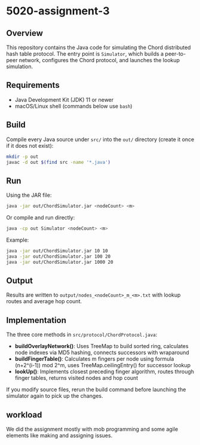 # 5020-assignment-3

## Overview
This repository contains the Java code for simulating the Chord distributed hash table protocol. The entry point is `Simulator`, which builds a peer-to-peer network, configures the Chord protocol, and launches the lookup simulation.

## Requirements
- Java Development Kit (JDK) 11 or newer
- macOS/Linux shell (commands below use `bash`)

## Build
Compile every Java source under `src/` into the `out/` directory (create it once if it does not exist):

```bash
mkdir -p out
javac -d out $(find src -name '*.java')
```

## Run
Using the JAR file:

```bash
java -jar out/ChordSimulator.jar <nodeCount> <m>
```

Or compile and run directly:

```bash
java -cp out Simulator <nodeCount> <m>
```

Example:

```bash
java -jar out/ChordSimulator.jar 10 10
java -jar out/ChordSimulator.jar 100 20
java -jar out/ChordSimulator.jar 1000 20
```

## Output
Results are written to `output/nodes_<nodeCount>_m_<m>.txt` with lookup routes and average hop count.

## Implementation
The three core methods in `src/protocol/ChordProtocol.java`:

- **buildOverlayNetwork()**: Uses TreeMap to build sorted ring, calculates node indexes via MD5 hashing, connects successors with wraparound
- **buildFingerTable()**: Calculates m fingers per node using formula (n+2^(i-1)) mod 2^m, uses TreeMap.ceilingEntry() for successor lookup
- **lookUp()**: Implements closest preceding finger algorithm, routes through finger tables, returns visited nodes and hop count

If you modify source files, rerun the build command before launching the simulator again to pick up the changes.

## workload
We did the assignment mostly with mob programming and some agile elements like making and assigning issues.